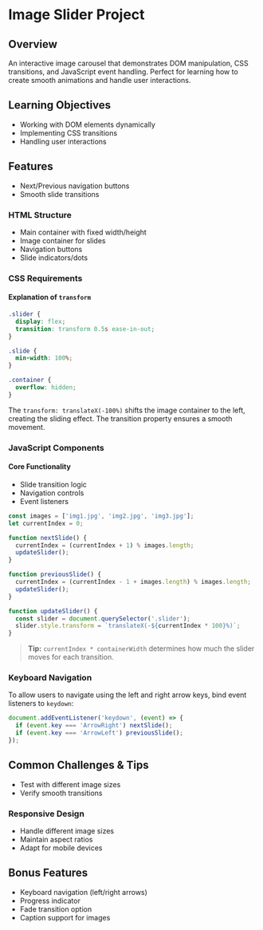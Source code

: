 

# Image Slider Project  

## Overview  
An interactive image carousel that demonstrates DOM manipulation, CSS transitions, and JavaScript event handling. Perfect for learning how to create smooth animations and handle user interactions.  

## Learning Objectives  

- Working with DOM elements dynamically  
- Implementing CSS transitions  
- Handling user interactions  

## Features  
- Next/Previous navigation buttons  
- Smooth slide transitions  

### HTML Structure  
- Main container with fixed width/height  
- Image container for slides  
- Navigation buttons  
- Slide indicators/dots  

### CSS Requirements  

#### Explanation of `transform`  

```css
.slider {
  display: flex;
  transition: transform 0.5s ease-in-out;
}

.slide {
  min-width: 100%;
}

.container {
  overflow: hidden;
}
```

The `transform: translateX(-100%)` shifts the image container to the left, creating the sliding effect. The transition property ensures a smooth movement.  

### JavaScript Components  

#### Core Functionality  

- Slide transition logic  
- Navigation controls  
- Event listeners  

```javascript
const images = ['img1.jpg', 'img2.jpg', 'img3.jpg'];
let currentIndex = 0;

function nextSlide() {
  currentIndex = (currentIndex + 1) % images.length;
  updateSlider();
}

function previousSlide() {
  currentIndex = (currentIndex - 1 + images.length) % images.length;
  updateSlider();
}

function updateSlider() {
  const slider = document.querySelector('.slider');
  slider.style.transform = `translateX(-${currentIndex * 100}%)`;
}
```

> **Tip:** `currentIndex * containerWidth` determines how much the slider moves for each transition.

### Keyboard Navigation  

To allow users to navigate using the left and right arrow keys, bind event listeners to `keydown`:  

```javascript
document.addEventListener('keydown', (event) => {
  if (event.key === 'ArrowRight') nextSlide();
  if (event.key === 'ArrowLeft') previousSlide();
});
```

## Common Challenges & Tips  

- Test with different image sizes  
- Verify smooth transitions  

### Responsive Design  

- Handle different image sizes  
- Maintain aspect ratios  
- Adapt for mobile devices  

## Bonus Features  

- Keyboard navigation (left/right arrows)  
- Progress indicator  
- Fade transition option  
- Caption support for images  

